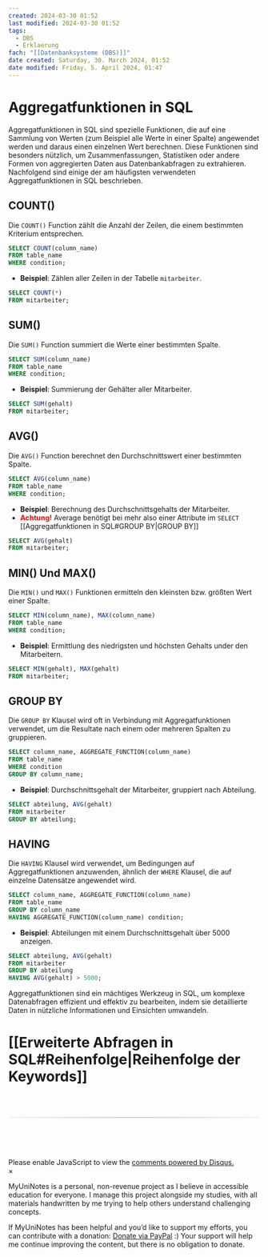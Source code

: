 ```yaml
---
created: 2024-03-30 01:52
last modified: 2024-03-30 01:52
tags:
  - DBS
  - Erklaerung
fach: "[[Datenbanksysteme (DBS)]]"
date created: Saturday, 30. March 2024, 01:52
date modified: Friday, 5. April 2024, 01:47
---
```


# Aggregatfunktionen in SQL

Aggregatfunktionen in SQL sind spezielle Funktionen, die auf eine Sammlung von Werten (zum Beispiel alle Werte in einer Spalte) angewendet werden und daraus einen einzelnen Wert berechnen. Diese Funktionen sind besonders nützlich, um Zusammenfassungen, Statistiken oder andere Formen von aggregierten Daten aus Datenbankabfragen zu extrahieren. Nachfolgend sind einige der am häufigsten verwendeten Aggregatfunktionen in SQL beschrieben.

## COUNT()

Die `COUNT()` Function zählt die Anzahl der Zeilen, die einem bestimmten Kriterium entsprechen.

```sql
SELECT COUNT(column_name)
FROM table_name
WHERE condition;
```

- **Beispiel**: Zählen aller Zeilen in der Tabelle `mitarbeiter`.

```sql
SELECT COUNT(*)
FROM mitarbeiter;
```

## SUM()

Die `SUM()` Function summiert die Werte einer bestimmten Spalte.

```sql
SELECT SUM(column_name)
FROM table_name
WHERE condition;
```

- **Beispiel**: Summierung der Gehälter aller Mitarbeiter.

```sql
SELECT SUM(gehalt)
FROM mitarbeiter;
```

## AVG()

Die `AVG()` Function berechnet den Durchschnittswert einer bestimmten Spalte.

```sql
SELECT AVG(column_name)
FROM table_name
WHERE condition;
```

- **Beispiel**: Berechnung des Durchschnittsgehalts der Mitarbeiter.
- <b style="color:red;">Achtung!</b> Average benötigt bei mehr also einer Attribute im `SELECT` [[Aggregatfunktionen in SQL#GROUP BY|GROUP BY]]

```sql
SELECT AVG(gehalt)
FROM mitarbeiter;
```

## MIN() Und MAX()

Die `MIN()` und `MAX()` Funktionen ermitteln den kleinsten bzw. größten Wert einer Spalte.

```sql
SELECT MIN(column_name), MAX(column_name)
FROM table_name
WHERE condition;
```

- **Beispiel**: Ermittlung des niedrigsten und höchsten Gehalts under den Mitarbeitern.

```sql
SELECT MIN(gehalt), MAX(gehalt)
FROM mitarbeiter;
```

## GROUP BY

Die `GROUP BY` Klausel wird oft in Verbindung mit Aggregatfunktionen verwendet, um die Resultate nach einem oder mehreren Spalten zu gruppieren.

```sql
SELECT column_name, AGGREGATE_FUNCTION(column_name)
FROM table_name
WHERE condition
GROUP BY column_name;
```

- **Beispiel**: Durchschnittsgehalt der Mitarbeiter, gruppiert nach Abteilung.

```sql
SELECT abteilung, AVG(gehalt)
FROM mitarbeiter
GROUP BY abteilung;
```

## HAVING

Die `HAVING` Klausel wird verwendet, um Bedingungen auf Aggregatfunktionen anzuwenden, ähnlich der `WHERE` Klausel, die auf einzelne Datensätze angewendet wird.

```sql
SELECT column_name, AGGREGATE_FUNCTION(column_name)
FROM table_name
GROUP BY column_name
HAVING AGGREGATE_FUNCTION(column_name) condition;
```

- **Beispiel**: Abteilungen mit einem Durchschnittsgehalt über 5000 anzeigen.

```sql
SELECT abteilung, AVG(gehalt)
FROM mitarbeiter
GROUP BY abteilung
HAVING AVG(gehalt) > 5000;
```

Aggregatfunktionen sind ein mächtiges Werkzeug in SQL, um komplexe Datenabfragen effizient und effektiv zu bearbeiten, indem sie detaillierte Daten in nützliche Informationen und Einsichten umwandeln.

# [[Erweiterte Abfragen in SQL#Reihenfolge|Reihenfolge der Keywords]]

<!-- DISQUS SCRIPT COMMENT START -->

<hr style="border: none; height: 2px; background: linear-gradient(to right, #f0f0f0, #ccc, #f0f0f0); margin-top: 4rem; margin-bottom: 5rem;">
<div id="disqus_thread"></div>
<script>
    /**
    *  RECOMMENDED CONFIGURATION VARIABLES: EDIT AND UNCOMMENT THE SECTION BELOW TO INSERT DYNAMIC VALUES FROM YOUR PLATFORM OR CMS.
    *  LEARN WHY DEFINING THESE VARIABLES IS IMPORTANT: https://disqus.com/admin/universalcode/#configuration-variables    */
    /*
    var disqus_config = function () {
    this.page.url = PAGE_URL;  // Replace PAGE_URL with your page's canonical URL variable
    this.page.identifier = PAGE_IDENTIFIER; // Replace PAGE_IDENTIFIER with your page's unique identifier variable
    };
    */
    (function() { // DON'T EDIT BELOW THIS LINE
    var d = document, s = d.createElement('script');
    s.src = 'https://myuninotes.disqus.com/embed.js';
    s.setAttribute('data-timestamp', +new Date());
    (d.head || d.body).appendChild(s);
    })();
</script>
<noscript>Please enable JavaScript to view the <a href="https://disqus.com/?ref_noscript">comments powered by Disqus.</a></noscript>

<!-- DISQUS SCRIPT COMMENT END -->

<!-- Modal START -->
<div id="myModal" class="modal">
  <div class="modal-content">
    <span id="closeModal" class="close">&times;</span>
    <p class="modal-text">
      <span class="modal-highlight">MyUniNotes is a personal, non-revenue project as I believe in accessible education for everyone.</span> I manage this project alongside my studies, with all materials handwritten by me trying to help others understand challenging concepts.
    </p>
    <p class="modal-text">
      If MyUniNotes has been helpful and you’d like to support my efforts, <span class="modal-highlight"> you can contribute with a donation: <a class="modal-dono-link" href="https://paypal.me/myuninotes4u">Donate via PayPal</a> :) </span> Your support will help me continue improving the content, but there is no obligation to donate.
    </p>
  </div>
</div>

<script>
  // JavaScript to display the modal on page load
  document.addEventListener('DOMContentLoaded', function() {
    // Generate a random number between 1 and 1
    const randomNumber = Math.floor(Math.random() * 1) + 1; // Wanted it to load with a adjustable probability for every page load but did not work, as DOM is loaded only once. Therefore now loading it every time website is visited and DOM is loaded.
    console.log(randomNumber)
    if (randomNumber === 1) {
      setTimeout(function() {
        const modal = document.getElementById('myModal');
        if (modal) {
          modal.classList.add('show');
        }
      }, 1000); // Adjust the delay as needed

      const closeModal = document.getElementById('closeModal');
      if (closeModal) {
        closeModal.addEventListener('click', function() {
          const modal = document.getElementById('myModal');
          if (modal) {
            modal.classList.remove('show');
          }
        });
      }
    } else {
      // Ensure the modal is hidden if the random number is not 1
      const modal = document.getElementById('myModal');
      if (modal) {
        modal.style.display = 'none';
      }
    }
  });
</script>
<!-- Modal END -->
